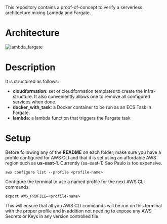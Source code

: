 This repository contains a proof-of-concept to verify a serverless architecture mixing Lambda and Fargate.

# Architecture

![lambda_fargate](https://user-images.githubusercontent.com/5849402/78027348-9a735f00-7333-11ea-8a76-614d78f281b6.png)


# Description

It is structured as follows:
* **cloudformation**: set of cloudformation templates to create the infra-structure. It also conveniently allows one to remove all configured services when done.
* **docker_with_task**: a Docker container to be run as an ECS Task in Fargate. 
* **lambda**: a lambda function that triggers the Fargate task

# Setup

Before following any of the **README** on each folder, make sure you have a profile configured for AWS CLI and that it is set using an affordable AWS region such as **us-east-1**. Currently (sa-east-1) Sao Paulo is too expensive.
```
aws configure list --profile <profile-name>
```

Configure the terminal to use a named profile for the next AWS CLI commands:
```
export AWS_PROFILE=<profile-name>
```

This will ensure that all you AWS CLI commands will be run on this terminal with the proper profile and in addition not needing to expose any AWS Secrets or Keys in any version controlled file.
